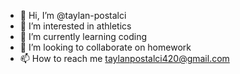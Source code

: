 - 👋 Hi, I’m @taylan-postalci
- 👀 I’m interested in athletics
- 🌱 I’m currently learning coding
- 💞️ I’m looking to collaborate on homework
- 📫 How to reach me taylanpostalci420@gmail.com
<!---
taylan-postalci/taylan-postalci is a ✨ special ✨ repository because its `README.md` (this file) appears on your GitHub profile.
You can click the Preview link to take a look at your changes.
--->
